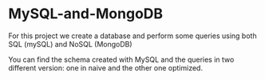 # MySQL-and-MongoDB
For this project we create a database and perform some queries using both SQL (mySQL) and NoSQL (MongoDB)

You can find the schema created with MySQL and the queries in two different version: one in naive and the other one optimized.
